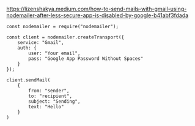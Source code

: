 https://lizenshakya.medium.com/how-to-send-mails-with-gmail-using-nodemailer-after-less-secure-app-is-disabled-by-google-b41abf3fdada

```
const nodemailer = require("nodemailer");

const client = nodemailer.createTransport({
    service: "Gmail",
    auth: {
        user: "Your email",
        pass: "Google App Password Without Spaces"
    }
});

client.sendMail(
    {
        from: "sender",
        to: "recipient",
        subject: "Sending",
        text: "Hello"
    }
)
```
